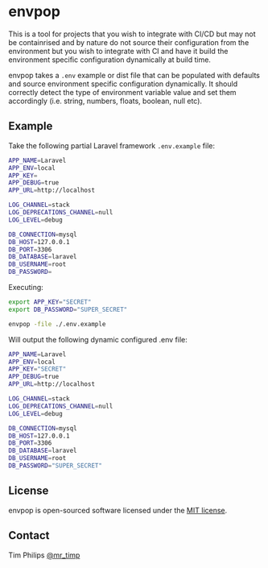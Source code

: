 # envpop

This is a tool for projects that you wish to integrate with CI/CD but may not be containrised and by nature do not source
their configuration from the environment but you wish to integrate with CI and have it build the environment specific
configuration dynamically at build time.

envpop takes a `.env` example or dist file that can be populated with defaults and source environment specific
configuration dynamically. It should correctly detect the type of environment variable value and set them accordingly
(i.e. string, numbers, floats, boolean, null etc).

## Example

Take the following partial Laravel framework `.env.example` file:

```bash
APP_NAME=Laravel
APP_ENV=local
APP_KEY=
APP_DEBUG=true
APP_URL=http://localhost

LOG_CHANNEL=stack
LOG_DEPRECATIONS_CHANNEL=null
LOG_LEVEL=debug

DB_CONNECTION=mysql
DB_HOST=127.0.0.1
DB_PORT=3306
DB_DATABASE=laravel
DB_USERNAME=root
DB_PASSWORD=
````

Executing:

```bash
export APP_KEY="SECRET"
export DB_PASSWORD="SUPER_SECRET"

envpop -file ./.env.example
```

Will output the following dynamic configured .env file:

```bash
APP_NAME=Laravel
APP_ENV=local
APP_KEY="SECRET"
APP_DEBUG=true
APP_URL=http://localhost

LOG_CHANNEL=stack
LOG_DEPRECATIONS_CHANNEL=null
LOG_LEVEL=debug

DB_CONNECTION=mysql
DB_HOST=127.0.0.1
DB_PORT=3306
DB_DATABASE=laravel
DB_USERNAME=root
DB_PASSWORD="SUPER_SECRET"
```

## License

envpop is open-sourced software licensed under the [MIT license](https://opensource.org/licenses/MIT).

## Contact

Tim Philips [@mr_timp](https://twitter.com/mr_timp)
